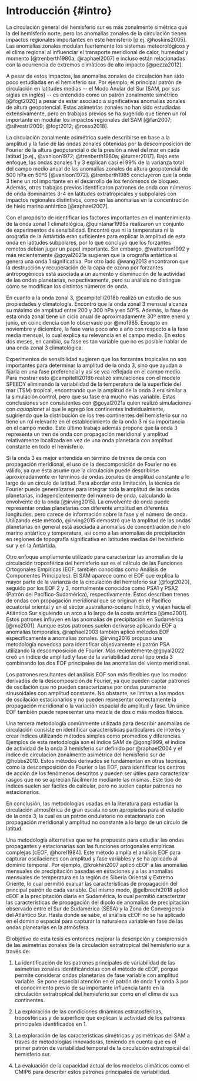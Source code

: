 # Introducción {#intro}

La circulación general del hemisferio sur es más zonalmente simétrica que la del hemisferio norte, pero las anomalías zonales de la circulación tienen impactos regionales importantes en este hemisferio [p.ej. @hoskins2005].
Las anomalías zonales modulan fuertemente los sistemas meteorológicos y el clima regional al influenciar el transporte meridional de calor, humedad y momento [@trenberth1980a; @raphael2007] e incluso están relacionadas con la ocurrencia de extremos climáticos de alto impacto [@pezza2012].

A pesar de estos impactos, las anomalías zonales de circulación han sido poco estudiadas en el hemisferio sur.
Por ejemplo, el principal patrón de circulación en latitudes medias -- el Modo Anular del Sur (SAM, por sus siglas en inglés) -- es entendido como un patrón zonalmente simétrico [@fogt2020] a pesar de estar asociado a significativas anomalías zonales de altura geopotencial.
Estas asimetrías zonales no han sido estudiadas extensivamente, pero en trabajos previos se ha sugerido que tienen un rol importante en modular los impactos regionales del SAM [@fan2007; @silvestri2009; @fogt2012; @rosso2018].

La circulación zonalmente asimétrica suele describirse en base a la amplitud y la fase de las ondas zonales obtenidas por la descomposición de Fourier de la altura geopotencial o de la presión a nivel del mar en cada latitud [p.ej., @vanloon1972; @trenberth1980a; @turner2017].
Bajo este enfoque, las ondas zonales 1 y 3 explican casi el 99% de la varianza total del campo medio anual de las anomalías zonales de altura geopotencial de 500 hPa en 50ºS [@vanloon1972].
@trenberth1985 concluyeron que la onda 3 tiene un rol importante en el desarrollo de los fenómenos de bloqueo.
Además, otros trabajos previos identificaron patrones de onda con números de onda dominantes 3-4 en latitudes extratropicales y subpolares con impactos regionales distintivos, como en las anomalías en la concentración de hielo marino antártico [@raphael2007].

Con el propósito de identificar los factores importantes en el mantenimiento de la onda zonal 1 climatológica, @quintanar1995a realizaron un conjunto de experimentos de sensibilidad.
Encontró que ni la temperatura ni la orografía de la Antártida eran suficientes para explicar la amplitud de esta onda en latitudes subpolares, por lo que concluyó que los forzantes remotos debían jugar un papel importante.
Sin embargo, @watterson1992 y más recientemente @goyal2021a sugieren que la orografía antártica sí genera una onda 1 significativa.
Por otro lado @wang2013 encontraron que la destrucción y recuperación de la capa de ozono por forzantes antropogénicos está asociada a un aumento y disminución de la actividad de las ondas planetarias, respectivamente, pero su análisis no distingue cómo se modifican los distintos números de onda.

En cuanto a la onda zonal 3, @campitelli2018b realizó un estudio de sus propiedades y climatología.
Encontró que la onda zonal 3 mensual alcanza su máximo de amplitud entre 200 y 300 hPa y en 50ºS.
Además, la fase de esta onda zonal tiene un ciclo anual de aproximadamente 30º entre enero y junio, en coincidencia con lo observado por @mo1985.
Excepto en noviembre y diciembre, la fase varía poco año a año con respecto a la fase media mensual, lo cual explica su relevancia en el campo medio.
En estos dos meses, en cambio, su fase es tan variable que no es posible hablar de una onda zonal 3 climatológica.

Experimentos de sensibilidad sugieren que los forzantes tropicales no son importantes para determinar la amplitud de la onda 3, sino que ayudan a fijarla en una fase preferencial y así se vea reflejada en el campo medio.
Para mostrar esto @campitelli2018b realizó simulaciones con el modelo SPEEDY eliminando la variabilidad de la temperatura de la superficie del mar (TSM) tropical, encontrando que la amplitud de la onda 3 era similar a la simulación control, pero que su fase era mucho más variable.
Estas conclusiones son consistentes con @goyal2021a quien realizó simulaciones con *aquaplanet* al que le agregó los continentes individualmente, sugiriendo que la distribución de los tres continentes del hemisferio sur no tiene un rol relevante en el establecimiento de la onda 3 ni su importancia en el campo medio.
Este último trabajo además propone que la onda 3 representa un tren de onda con propagación meridional y amplitud relativamente localizada en vez de una onda planetaria con amplitud constante en todo el hemisferio.

Si la onda 3 es mejor entendida en término de trenes de onda con propagación meridional, el uso de la descomposición de Fourier no es válido, ya que ésta asume que la circulación puede describirse aproximadamente en términos de ondas zonales de amplitud constante a lo largo de un círculo de latitud.
Para abordar esta limitación, la técnica de Fourier puede generalizarse para integrar toda la amplitud de las ondas planetarias, independientemente del número de onda, calculando la envolvente de la onda [@irving2015].
La envolvente de onda puede representar ondas planetarias con diferente amplitud en diferentes longitudes, pero carece de información sobre la fase y el número de onda.
Utilizando este método, @irving2015 demostró que la amplitud de las ondas planetarias en general está asociada a anomalías de concentración de hielo marino antártico y temperatura, así como a las anomalías de precipitación en regiones de topografía significativa en latitudes medias del hemisferio sur y en la Antártida.

Otro enfoque ampliamente utilizado para caracterizar las anomalías de la circulación troposférica del hemisferio sur es el cálculo de las Funciones Ortogonales Empíricas (EOF, también conocidas como Análisis de Componentes Principales).
El SAM aparece como el EOF que explica la mayor parte de la varianza de la circulación del hemisferio sur [@fogt2020], seguido por los EOF 2 y 3, normalmente conocidos como PSA1 y PSA2 (Patrón del Pacífico-Sudamérica), respectivamente.
Éstos describen trenes de ondas con propagación meridional que se originan en el Pacífico ecuatorial oriental y en el sector australiano-océano Índico, y viajan hacia el Atlántico Sur siguiendo un arco a lo largo de la costa antártica [@mo2001].
Estos patrones influyen en las anomalías de precipitación en Sudamérica [@mo2001].
Aunque estos patrones suelen derivarse aplicando EOF a anomalías temporales, @raphael2003 también aplicó métodos EOF específicamente a anomalías zonales.
@irving2016 propuso una metodología novedosa para identificar objetivamente el patrón PSA utilizando la descomposición de Fourier.
Más recientemente @goyal2022 creó un índice de amplitud y fase de la variabilidad zonal tipo onda 3 combinando los dos EOF principales de las anomalías del viento meridional.

Los patrones resultantes del análisis EOF son más flexibles que los modos derivados de la descomposición de Fourier, ya que pueden captar patrones de oscilación que no pueden caracterizarse por ondas puramente sinusoidales con amplitud constante.
No obstante, se limitan a los modos de oscilación estacionarios y no pueden representar correctamente la propagación meridional o la variación espacial de amplitud y fase.
Un único EOF también puede representar una mezcla de dos o más modos físicos.

Una tercera metodología comúnmente utilizada para describir anomalías de circulación consiste en identificar características particulares de interés y crear índices utilizando métodos simples como promedios y diferencias.
Ejemplos de esta metodología son el índice SAM de @gong1999, el índice de actividad de la onda 3 hemisferio sur definido por @raphael2004 y el índice de circulación zonalmente asimétrica del hemisferio sur de @hobbs2010.
Estos métodos derivados se fundamentan en otras técnicas, como la descomposición de Fourier o las EOF, para identificar los centros de acción de los fenómenos descritos y pueden ser útiles para caracterizar rasgos que no se aprecian fácilmente mediante las mismas. 
Este tipo de índices suelen ser fáciles de calcular, pero no suelen captar patrones no estacionarios.

En conclusión, las metodologías usadas en la literatura para estudiar la circulación atmosférica de gran escala no son apropiadas para el estudio de la onda 3, la cual es un patrón ondulatorio no estacionario con propagación meridional y amplitud no constante a lo largo de un círculo de latitud.

Una metodología alternativa que se ha propuesto para estudiar las ondas propagantes y estacionarias son las funciones ortogonales empíricas complejas [cEOF, @horel1984].
Este método amplía el análisis EOF para capturar oscilaciones con amplitud y fase variables y se ha aplicado al dominio temporal.
Por ejemplo, @krokhin2007 aplicó cEOF a las anomalías mensuales de precipitación basadas en estaciones y a las anomalías mensuales de temperatura en la región de Siberia Oriental y Extremo Oriente, lo cual permitió evaluar las características de propagación del principal patrón de cada variable.
Del mismo modo, @gelbrecht2018 aplicó cEOF a la precipitación diaria en Sudamérica, lo cual permitió caracterizar las características de propagación del dipolo de anomalías de precipitación observado entre el Sur de Sudamérica (SESA) y la Zona de Convergencia del Atlántico Sur.
Hasta donde se sabe, el análisis cEOF no se ha aplicado en el dominio espacial para capturar la naturaleza variable en fase de las ondas planetarias en la atmósfera.

El objetivo de esta tesis es entonces mejorar la descripción y comprensión de las asimetrías zonales de la circulación extratropical del hemisferio sur a través de:

1.  La identificación de los patrones principales de variabilidad de las asimetrías zonales identificándolas con el método de cEOF, porque permite considerar ondas planetarias de fase variable con amplitud variable.
    Se pone especial atención en el patrón de onda 1 y onda 3 por el conocimiento previo de su importante influencia tanto en la circulación extratropical del hemisferio sur como en el clima de sus continentes.

2.  La exploración de las condiciones dinámicas estratosféricas, troposféricas y de superficie que explican la actividad de los patrones principales identificados en 1.

3.  La exploración de las características simétricas y asimétricas del SAM a través de metodologías innovadoras, teniendo en cuenta que es el primer patrón de variabilidad temporal de la circulación extratropical del hemisferio sur.

4.  La evaluación de la capacidad actual de los modelos climáticos como el CMIP6 para describir estos patrones principales de variabilidad.
